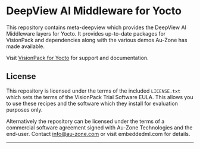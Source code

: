 # DeepView AI Middleware for Yocto

This repository contains meta-deepview which provides the DeepView AI Middleware
layers for Yocto.  It provides up-to-date packages for VisionPack and
dependencies along with the various demos Au-Zone has made available.

Visit [VisionPack for Yocto][1] for support and documentation.

## License

This repository is licensed under the terms of the included `LICENSE.txt` which
sets the terms of the VisionPack Trial Software EULA.  This allows you to use
these recipes and the software which they install for evaluation purposes only.

Alternatively the repository can be licensed under the terms of a commercial
software agreement signed with Au-Zone Technologies and the end-user.  Contact
info@au-zone.com or visit embeddedml.com for details.

---
[1]: https://support.deepviewml.com/hc/en-us/articles/9623221808141-VisionPack-for-Yocto